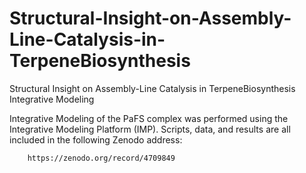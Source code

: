 # Structural-Insight-on-Assembly-Line-Catalysis-in-TerpeneBiosynthesis
Structural Insight on Assembly-Line Catalysis in TerpeneBiosynthesis Integrative Modeling

Integrative Modeling of the PaFS complex was performed using the Integrative Modeling Platform (IMP). 
Scripts, data, and results are all included in the following Zenodo address: 

        https://zenodo.org/record/4709849


